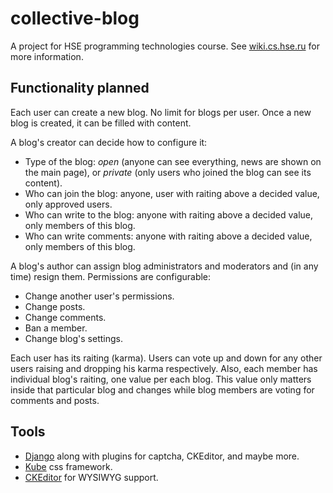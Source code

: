# collective-blog
A project for HSE programming technologies course. See [wiki.cs.hse.ru](http://wiki.cs.hse.ru/Проектная_работа_2_курс_(2016)#.D0.9F.D1.80.D0.BE.D0.B5.D0.BA.D1.82:_.D0.9A.D0.BE.D0.BB.D0.BB.D0.B5.D0.BA.D1.82.D0.B8.D0.B2.D0.BD.D1.8B.D0.B9_.D0.B1.D0.BB.D0.BE.D0.B3_.28.D0.94..D0.91.D1.83.D1.80.D0.BC.D0.B8.D1.81.D1.82.D1.80.D0.BE.D0.B2.29) for more information.


## Functionality planned

Each user can create a new blog. No limit for blogs per user. Once a new blog is created, it can be filled with content.

A blog's creator can decide how to configure it:
* Type of the blog: *open* (anyone can see everything, news are shown on the main page), or *private* (only users who joined the blog can see its content).
* Who can join the blog: anyone, user with raiting above a decided value, only approved users.
* Who can write to the blog: anyone with raiting above a decided value, only members of this blog.
* Who can write comments: anyone with raiting above a decided value, only members of this blog.

A blog's author can assign blog administrators and moderators and (in any time) resign them.
Permissions are configurable:
* Change another user's permissions.
* Change posts.
* Change comments.
* Ban a member.
* Change blog's settings.

Each user has its raiting (karma). Users can vote up and down for any other users raising and dropping his karma respectively. Also, each member has individual blog's raiting, one value per each blog. This value only matters inside that particular blog and changes while blog members are voting for comments and posts.


## Tools

* [Django](https://www.djangoproject.com) along with plugins for captcha, CKEditor, and maybe more.
* [Kube](https://imperavi.com/kube/) css framework.
* [CKEditor](http://ckeditor.com) for WYSIWYG support.
